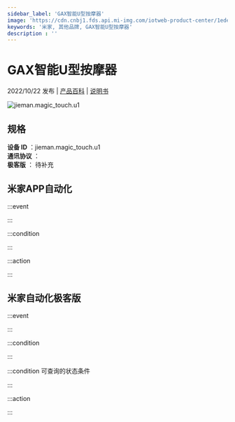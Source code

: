 ```yaml
---
sidebar_label: 'GAX智能U型按摩器'
image: 'https://cdn.cnbj1.fds.api.mi-img.com/iotweb-product-center/1ede8882f57b627829fe3aabab4166be_1664163524857.png?GalaxyAccessKeyId=AKVGLQWBOVIRQ3XLEW&Expires=9223372036854775807&Signature=vteJBHYTp/dkZCZk8LxbLy8ymx8='
keywords: '米家, 其他品牌, GAX智能U型按摩器'
description : ''
---
```

# GAX智能U型按摩器

2022/10/22 发布 | [产品百科](https://home.mi.com/webapp/content/baike/product/index.html?model=jieman.magic_touch.u1/) | [说明书](https://home.mi.com/views/introduction.html?model=jieman.magic_touch.u1&region=cn)

![jieman.magic_touch.u1](https://cdn.cnbj1.fds.api.mi-img.com/iotweb-product-center/1ede8882f57b627829fe3aabab4166be_1664163524857.png?GalaxyAccessKeyId=AKVGLQWBOVIRQ3XLEW&Expires=9223372036854775807&Signature=vteJBHYTp/dkZCZk8LxbLy8ymx8=)

## 规格  
> 
**设备 ID** ：jieman.magic_touch.u1  
**通讯协议** ：  
**极客版**  ： 待补充 


## 米家APP自动化  

:::event  

:::

:::condition  

:::

:::action   

:::

## 米家自动化极客版  

:::event  

:::

:::condition  

:::

:::condition 可查询的状态条件  

:::

:::action  

:::

        
